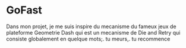 # GoFast

Dans mon projet, je me suis inspire du mecanisme du fameux jeux de plateforme Geometrie Dash qui est un mecanisme de Die and Retry qui consiste globalement en quelque mots;.
tu meurs,.
tu recommence
